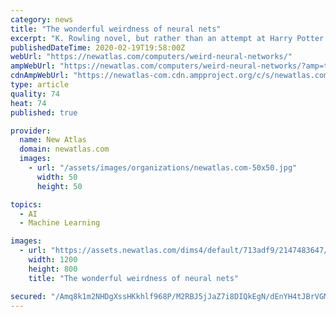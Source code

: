 ```yaml
---
category: news
title: "The wonderful weirdness of neural nets"
excerpt: "K. Rowling novel, but rather than an attempt at Harry Potter fan fiction written by an artificial intelligence. Its penchant for the culinary is down to a fundamental quirk of neural networks."
publishedDateTime: 2020-02-19T19:58:00Z
webUrl: "https://newatlas.com/computers/weird-neural-networks/"
ampWebUrl: "https://newatlas.com/computers/weird-neural-networks/?amp=true"
cdnAmpWebUrl: "https://newatlas-com.cdn.ampproject.org/c/s/newatlas.com/computers/weird-neural-networks/?amp=true"
type: article
quality: 74
heat: 74
published: true

provider:
  name: New Atlas
  domain: newatlas.com
  images:
    - url: "/assets/images/organizations/newatlas.com-50x50.jpg"
      width: 50
      height: 50

topics:
  - AI
  - Machine Learning

images:
  - url: "https://assets.newatlas.com/dims4/default/713adf9/2147483647/strip/true/crop/4000x2667+0+0/resize/1200x800!/quality/90/?url=http%3A%2F%2Fnewatlas-brightspot.s3.amazonaws.com%2F3f%2Ffb%2Fa2c818ab43428d1e1a19b39eb9e4%2Fdepositphotos-31079473-xl-2015.jpeg"
    width: 1200
    height: 800
    title: "The wonderful weirdness of neural nets"

secured: "/Amq8k1m2NHDgXssHKkhlf968P/M2RBJ5jJaZ7i8DIQkEgN/dEnYH4tJBrVGMiQ9FjW9MclnOksN7I7VpDcuzO3k1cncjFvaeGt+VwHOfgXa02ei/v5BAx6pnvq1gBhBGEcEw+RHdv55MG56aKfklyeti0YOxM4Qp0scXYGIO2e7yZ+p/iRqdl/fQt119u4ZG/T3aIllHm+B6iLUJnog684cqPoL7l5y0RR2Smfmod+DYys2JSehMnnZrSh7i9ql50444MW5FN7v0pJsuH8sPMBh2t19XfW7uvup249A143QXJ/yl5JIBE+6tOppBsgR;gOSikiSFZx/cajVnVcohSQ=="
---
```



